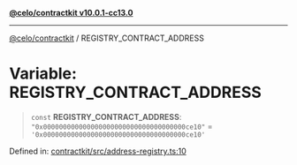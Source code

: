 [**@celo/contractkit v10.0.1-cc13.0**](../README.md)

***

[@celo/contractkit](../globals.md) / REGISTRY\_CONTRACT\_ADDRESS

# Variable: REGISTRY\_CONTRACT\_ADDRESS

> `const` **REGISTRY\_CONTRACT\_ADDRESS**: `"0x000000000000000000000000000000000000ce10"` = `'0x000000000000000000000000000000000000ce10'`

Defined in: [contractkit/src/address-registry.ts:10](https://github.com/celo-org/developer-tooling/blob/master/packages/sdk/contractkit/src/address-registry.ts#L10)
